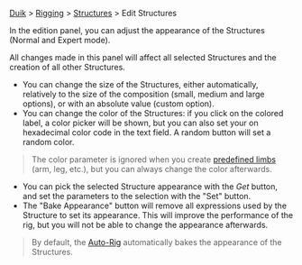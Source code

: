 [Duik](https://github.com/Rainbox-dev/DuAEF_Duik/wiki/Duik-User-Guide) > [Rigging](https://github.com/Rainbox-dev/DuAEF_Duik/wiki/Rigging) > [Structures](https://github.com/Rainbox-dev/DuAEF_Duik/wiki/Structures) > Edit Structures

In the edition panel, you can adjust the appearance of the Structures (Normal and Expert mode).

All changes made in this panel will affect all selected Structures and the creation of all other Structures.

- You can change the size of the Structures, either automatically, relatively to the size of the composition (small, medium and large options), or with an absolute value (custom option).
- You can change the color of the Structures: if you click on the colored label, a color picker will be shown, but you can also set your on hexadecimal color code in the text field. A random button will set a random color.  
> The color parameter is ignored when you create [predefined limbs](https://github.com/Rainbox-dev/DuAEF_Duik/wiki/Structures) (arm, leg, etc.), but you can always change the color afterwards.
- You can pick the selected Structure appearance with the *Get* button, and set the parameters to the selection with the "Set" button.
- The "Bake Appearance" button will remove all expressions used by the Structure to set its appearance. This will improve the performance of the rig, but you will not be able to change the appearance afterwards.  
> By default, the [Auto-Rig](https://github.com/Rainbox-dev/DuAEF_Duik/wiki/Autorig) automatically bakes the appearance of the Structures.